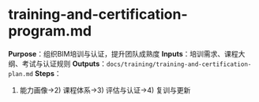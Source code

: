 # training-and-certification-program.md

**Purpose**：组织BIM培训与认证，提升团队成熟度
**Inputs**：培训需求、课程大纲、考试与认证规则
**Outputs**：`docs/training/training-and-certification-plan.md`
**Steps**：

1. 能力画像→2) 课程体系→3) 评估与认证→4) 复训与更新
